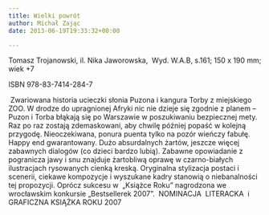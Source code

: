 ```yaml
---
title: Wielki powrót
author: Michał Zając
date: 2013-06-19T19:33:32+00:00

---
```

Tomasz Trojanowski, il. Nika Jaworowska,  Wyd. W.A.B, s.161; 150 x 190 mm; wiek +7

ISBN 978-83-7414-284-7


   Zwariowana historia ucieczki słonia Puzona i kangura Torby z miejskiego ZOO. W drodze do upragnionej Afryki nic nie dzieje się zgodnie z planem – Puzon i Torba błąkają się po Warszawie w poszukiwaniu bezpiecznej mety. Raz po raz zostają zdemaskowani, aby chwilę później popaść w kolejną przygodę. Nieoczekiwana, ponura puenta tylko na pozór wieńczy fabułę. Happy end gwarantowany. Dużo absurdalnych żartów, jeszcze więcej zabawnych dialogów (co dzieci bardzo lubią). Zabawne opowiadanie z pogranicza jawy i snu znajduje żartobliwą oprawę w czarno-białych ilustracjach rysowanych cienką kreską. Oryginalna stylizacja postaci i scenerii, ciekawe kompozycje i wyszukane kadry stanowią o niebanalności tej propozycji.
Oprócz sukcesu w  „Książce Roku” nagrodzona we wrocławskim konkursie „Bestsellerek 2007”.
 NOMINACJA  LITERACKA  i GRAFICZNA KSIĄŻKA ROKU 2007
